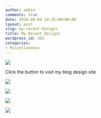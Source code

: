 ```yaml
---
author: admin
comments: true
date: 2010-09-04 14:25:00+00:00
layout: post
slug: my-recent-designs
title: My Recent Designs
wordpress_id: 383
categories:
- Miscellaneous
---
```


[![](http://farm2.static.flickr.com/1007/4729514841_bd9a1c0822_o.jpg)](http://www.indiechickdesigns.blogspot.com/)

Click the button to visit my blog design site

  


[![](http://farm5.static.flickr.com/4116/4920660339_f93f790aae_o.jpg)](http://milspintraining.blogspot.com/)

  


[![](http://farm5.static.flickr.com/4104/4951568237_05fb906e6f_o.jpg)](http://mommaoftrades.blogspot.com/)

  


[![](http://farm5.static.flickr.com/4125/4956433846_1a3c5330a9_o.jpg)](http://sashas-books.blogspot.com/)

  


![](https://blogger.googleusercontent.com/tracker/251139911615938991-6483746044389994019?l=www.outmumbered.com)
